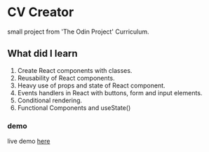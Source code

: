 # CV Creator

small project from 'The Odin Project' Curriculum.

## What did I learn

1. Create React components with classes.
2. Reusability of React components.
3. Heavy use of props and state of React component.
4. Events handlers in React with buttons, form and input elements.
5. Conditional rendering.
6. Functional Components and useState()

### demo

live demo [here](https://karim-saou.github.io/CV-app/)
